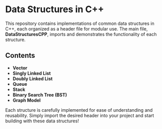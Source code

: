 # Data Structures in C++

This repository contains implementations of common data structures in C++, each organized as a header file for modular use. The main file, **DataStructuresCPP**, imports and demonstrates the functionality of each structure.

## Contents
- **Vector**
- **Singly Linked List**
- **Doubly Linked List**
- **Queue**
- **Stack**
- **Binary Search Tree (BST)**
- **Graph Model**

Each structure is carefully implemented for ease of understanding and reusability. Simply import the desired header into your project and start building with these data structures!
